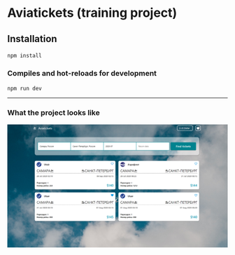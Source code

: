 # Aviatickets (training project)


## Installation
```
npm install
```

### Compiles and hot-reloads for development
```
npm run dev
```
---

### What the project looks like

![screen](src/img/screen2020-07-28133734.png)
